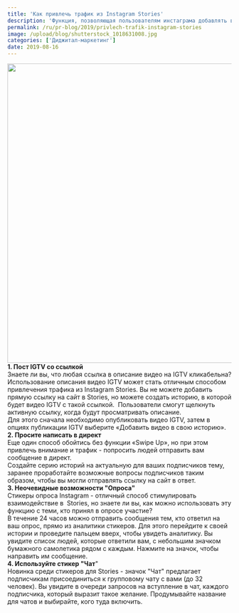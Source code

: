 ```yaml
---
title: 'Как привлечь трафик из Instagram Stories'
description: 'Функция, позволяющая пользователям инстаграма добавлять в свои истории прямые ссылки на сайт, доступна только тем, у кого больше 10 000 подписчиков (или подтвержденный профиль), но что делать пока заветного &quot;проведите пальцем вверх&quot; нет? Вот 4 способа привлечь трафик.'
permalink: /ru/pr-blog/2019/privlech-trafik-instagram-stories
image: /upload/blog/shutterstock_1018631008.jpg
categories: ['Диджитал-маркетинг']
date: 2019-08-16
---
```

<img src="{{ site.assets }}/upload/blog/shutterstock_1018631008.jpg" width="1008" height="672" alt="">
<strong>1. Пост IGTV со ссылкой</strong><br>
Знаете ли вы, что любая ссылка в описание видео на IGTV кликабельна?<br>
Использование описания видео IGTV может стать отличным способом привлечения трафика из Instagram Stories. Вы не можете добавить прямую ссылку на сайт в Stories, но можете&nbsp;создать историю, в которой будет видео IGTV с такой ссылкой.&nbsp; Пользователи смогут щелкнуть активную ссылку, когда будут просматривать описание.<br>
Для этого сначала необходимо опубликовать видео IGTV, затем в опциях публикации IGTV выберите &laquo;Добавить видео в свою историю&raquo;.<br>
<strong>2. Просите написать в директ</strong><br>
Еще один способ обойтись без функции &laquo;Swipe Up&raquo;, но при этом привлечь внимание и трафик - попросить людей отправить вам сообщение в директ.<br>
Создайте серию историй на актуальную для ваших подписчиков тему, заранее проработайте возможные вопросы подписчиков таким образом, чтобы вы могли отправлять ссылку на сайт в ответ.<br>
<strong>3. Неочевидные возможности &quot;Опроса&quot;</strong><br>
Стикеры опроса Instagram&nbsp;- отличный способ стимулировать взаимодействие в&nbsp; Stories, но знаете ли вы, как можно использовать эту функцию с теми, кто принял в опросе участие?<br>
В течение 24 часов можно отправить сообщения тем, кто ответил на ваш опрос, прямо из аналитики стикеров. Для этого перейдите к своей истории и проведите пальцем вверх, чтобы увидеть аналитику. Вы увидите список людей, которые ответили вам, с небольшим значком бумажного самолетика рядом с каждым. Нажмите на значок, чтобы направить им сообщение.<br>
<strong>4. Используйте стикер &quot;Чат</strong>&quot;<br>
Новинка среди стикеров для Stories&nbsp;- значок &quot;Чат&quot; предлагает подписчикам присоединиться к групповому чату с вами (до 32 человек). Вы увидите в очереди запросов на вступление в чат, каждого подписчика, который выразит такое желание.&nbsp;Продумывайте название для чатов и выбирайте,&nbsp;кого туда включить.&nbsp;<br>
&nbsp;</p>
